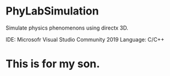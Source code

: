 # PhyLabSimulation
Simulate physics phenomenons using directx 3D.

IDE: Microsofr Visual Studio Community 2019
Language: C/C++

# This is for my son.
